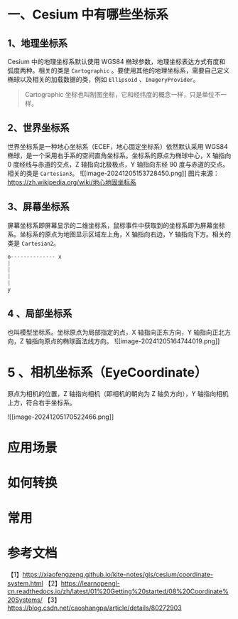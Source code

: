 # 一、Cesium 中有哪些坐标系
## 1、地理坐标系

Cesium 中的地理坐标系默认使用 WGS84 椭球参数，地理坐标表达方式有度和弧度两种。相关的类是 `Cartographic` 。要使用其他的地理坐标系，需要自己定义椭球以及相关的加载数据的类，例如 `Ellipsoid` 、`ImageryProvider`。

> Cartographic 坐标也叫制图坐标，它和经纬度的概念一样，只是单位不一样。
## 2、世界坐标系
世界坐标系是一种地心坐标系（ECEF，地心固定坐标系）依然默认采用 WGS84 椭球，是一个采用右手系的空间直角坐标系。坐标系的原点为椭球中心，X 轴指向 0 度经线与赤道的交点，Z 轴指向北极极点，Y 轴指向东经 90 度与赤道的交点。相关的类是 `Cartesian3`。
![[image-20241205153728450.png]]
图片来源：https://zh.wikipedia.org/wiki/地心地固坐标系
## 3、屏幕坐标系
屏幕坐标系即屏幕显示的二维坐标系，鼠标事件中获取到的坐标系即为屏幕坐标系。坐标系的原点为地图显示区域左上角，X 轴指向右边，Y 轴指向下方。相关的类是 `Cartesian2`。
```js
o-------------- x
|
|
|
| 
y
```
## 4 、局部坐标系
也叫模型坐标系。坐标原点为局部指定的点，X 轴指向正东方向，Y 轴指向正北方向，Z 轴指向原点的椭球面法线方向。
![[image-20241205164744019.png]]
# 5 、相机坐标系（EyeCoordinate）
原点为相机的位置，Z 轴指向相机（即相机的朝向为 Z 轴负方向），Y 轴指向相机上方，符合右手坐标系。

![[image-20241205170522466.png]]

# 应用场景

# 如何转换

# 常用

# 参考文档
【1】https://xiaofengzeng.github.io/kite-notes/gis/cesium/coordinate-system.html
【2】https://learnopengl-cn.readthedocs.io/zh/latest/01%20Getting%20started/08%20Coordinate%20Systems/
【3】https://blog.csdn.net/caoshangpa/article/details/80272903

